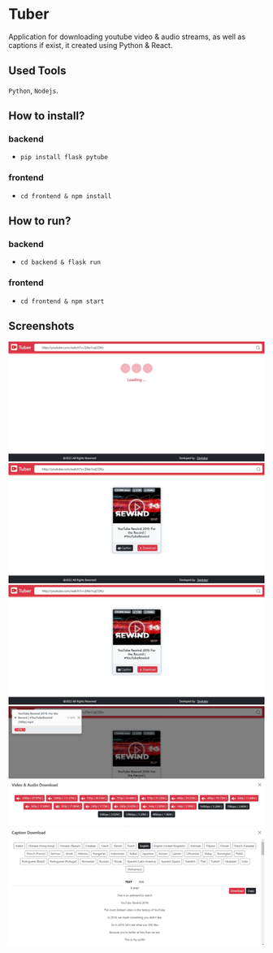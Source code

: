 # Tuber
Application for downloading youtube video & audio streams, as well as captions if exist, it created using Python & React. 
## Used Tools
`Python`, `Nodejs`.
## How to install?
### backend
- `pip install flask pytube`
### frontend
- `cd frontend & npm install`
## How to run?
### backend
- `cd backend & flask run`
### frontend
- `cd frontend & npm start`
## Screenshots
![home page](https://github.com/DEVLOKER/Tuber/blob/main/screenshots/home_01.jpg?raw=true "enter youtube video URL in the search bar")
![search results](https://github.com/DEVLOKER/Tuber/blob/main/screenshots/video_info_01.jpg?raw=true "search video info")
![download Video & Audio](https://github.com/DEVLOKER/Tuber/blob/main/screenshots/video_info_01.jpg?raw=true "choose the stream that you want to download")
![stream downloading](https://github.com/DEVLOKER/Tuber/blob/main/screenshots/stream_downloading_01.jpg?raw=true "stream progressbar download")
![download caption](https://github.com/DEVLOKER/Tuber/blob/main/screenshots/captions_download_01.jpg?raw=true "choose caption language & download it")